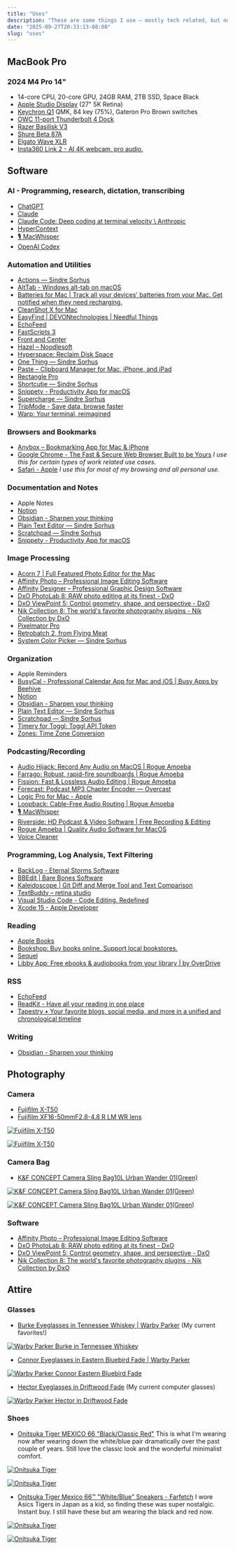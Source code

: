 ```yaml
---
title: "Uses"
description: "These are some things I use – mostly tech related, but not completely. An eternal work in progress."
date: "2025-09-27T20:33:13-08:00"
slug: "uses"
---
```

## MacBook Pro

### 2024 M4 Pro 14"

- 14-core CPU, 20-core GPU, 24GB RAM, 2TB SSD, Space Black
- [Apple Studio Display](https://www.apple.com/studio-display/) (27" 5K Retina)
- [Keychron Q1](https://www.keychron.com/products/keychron-q1) QMK, 84 key (75%), Gateron Pro Brown switches
- [OWC 11-port Thunderbolt 4 Dock](https://eshop.macsales.com/shop/owc-thunderbolt-dock)
- [Razer Basilisk V3](https://www.razer.com/gaming-mice/razer-basilisk-v3)
- [Shure Beta 87A](https://www.shure.com/en-US/products/microphones/beta_87a?variant=BETA87A)
- [Elgato Wave XLR](https://www.elgato.com/us/en/p/wave-xlr)  
- [Insta360 Link 2 - AI 4K webcam, pro audio.](https://www.insta360.com/product/insta360-link2)  

## Software

### AI - Programming, research, dictation, transcribing

- [ChatGPT](https://chatgpt.com/)
- [Claude](https://claude.ai/new)
- [Claude Code: Deep coding at terminal velocity \ Anthropic](https://www.anthropic.com/claude-code)
- [HyperContext](https://hypercontext.eu/)
- [🎙️ MacWhisper](https://goodsnooze.gumroad.com/l/macwhisper)
- [OpenAI Codex](https://openai.com/codex/)

### Automation and Utilities

- [Actions — Sindre Sorhus](https://sindresorhus.com/actions)
- [AltTab - Windows alt-tab on macOS](https://alt-tab-macos.netlify.app/)
- [Batteries for Mac | Track all your devices' batteries from your Mac. Get notified when they need recharging.](https://www.fadel.io/batteries)
- [CleanShot X for Mac](https://cleanshot.com/)
- [EasyFind | DEVONtechnologies | Needful Things](https://www.devontechnologies.com/apps/freeware)
- [EchoFeed](https://echofeed.app/)
- [FastScripts 3](https://redsweater.com/fastscripts/)
- [Front and Center](https://apps.apple.com/us/app/front-and-center/id1493996622?mt=12)
- [Hazel – Noodlesoft](https://www.noodlesoft.com/manual/hazel/hazel-overview/)
- [Hyperspace: Reclaim Disk Space](https://apps.apple.com/us/app/hyperspace-reclaim-disk-space/id6739505345?mt=12)
- [One Thing — Sindre Sorhus](https://sindresorhus.com/one-thing)
- [Paste – Clipboard Manager for Mac, iPhone, and iPad](https://pasteapp.io/)
- [Rectangle Pro](https://rectangleapp.com/pro)
- [Shortcutie — Sindre Sorhus](https://sindresorhus.com/shortcutie)
- [Snippety - Productivity App for macOS](https://snippety.app/)
- [Supercharge — Sindre Sorhus](https://sindresorhus.com/supercharge)
- [TripMode - Save data, browse faster](https://tripmode.ch/)
- [Warp: Your terminal, reimagined](https://www.warp.dev/)

### Browsers and Bookmarks

- [Anybox – Bookmarking App for Mac & iPhone](https://anybox.app/)
- [Google Chrome - The Fast & Secure Web Browser Built to be Yours](https://www.google.com/chrome/) *I use this for certain types of work related use cases.*
- [Safari - Apple](https://www.apple.com/safari/) *I use this for most of my browsing and all personal use.*

### Documentation and Notes

- Apple Notes
- [Notion](https://www.notion.so/)
- [Obsidian - Sharpen your thinking](https://obsidian.md/)
- [Plain Text Editor — Sindre Sorhus](https://sindresorhus.com/plain-text-editor)
- [Scratchpad — Sindre Sorhus](https://sindresorhus.com/scratchpad)
- [Snippety - Productivity App for macOS](https://snippety.app/)

### Image Processing

- [Acorn 7 | Full Featured Photo Editor for the Mac](https://flyingmeat.com/acorn/)
- [Affinity Photo – Professional Image Editing Software](https://affinity.serif.com/en-us/photo/)
- [Affinity Designer – Professional Graphic Design Software](https://affinity.serif.com/en-us/designer/)
- [DxO PhotoLab 8: RAW photo editing at its finest - DxO](https://www.dxo.com/dxo-photolab/)
- [DxO ViewPoint 5: Control geometry, shape, and perspective - DxO](https://www.dxo.com/dxo-viewpoint/)
- [Nik Collection 8: The world's favorite photography plugins - Nik Collection by DxO](https://nikcollection.dxo.com/)
- [Pixelmator Pro](https://www.pixelmator.com/pro/)
- [Retrobatch 2, from Flying Meat](https://flyingmeat.com/retrobatch/)
- [System Color Picker — Sindre Sorhus](https://sindresorhus.com/system-color-picker)

### Organization

- Apple Reminders
- [BusyCal - Professional Calendar App for Mac and iOS | Busy Apps by Beehive](https://www.busymac.com/)
- [Notion](https://www.notion.so/)
- [Obsidian - Sharpen your thinking](https://obsidian.md/)
- [Plain Text Editor — Sindre Sorhus](https://sindresorhus.com/plain-text-editor)
- [Scratchpad — Sindre Sorhus](https://sindresorhus.com/scratchpad)
- [Timery for Toggl: Toggl API Token](https://www.timeryapp.com/token.html)
- [Zones: Time Zone Conversion](https://squircleapps.com/zones/)

### Podcasting/Recording

- [Audio Hijack: Record Any Audio on MacOS | Rogue Amoeba](https://rogueamoeba.com/audiohijack/)
- [Farrago: Robust, rapid-fire soundboards | Rogue Amoeba](https://rogueamoeba.com/farrago/)
- [Fission: Fast & Lossless Audio Editing | Rogue Amoeba](https://rogueamoeba.com/fission/)
- [Forecast: Podcast MP3 Chapter Encoder — Overcast](https://overcast.fm/forecast)
- [Logic Pro for Mac - Apple](https://www.apple.com/logic-pro/)
- [Loopback: Cable-Free Audio Routing | Rogue Amoeba](https://rogueamoeba.com/loopback/)
- [🎙️ MacWhisper](https://goodsnooze.gumroad.com/l/macwhisper)
- [Riverside: HD Podcast & Video Software | Free Recording & Editing](https://riverside.com/)
- [Rogue Amoeba | Quality Audio Software for MacOS](https://rogueamoeba.com/)
- [Voice Cleaner](https://alexdenk.eu/mywork/voicecleaner.html)

### Programming, Log Analysis, Text Filtering

- [BackLog - Eternal Storms Software](https://eternalstorms.at/backlog/)
- [BBEdit | Bare Bones Software](https://www.barebones.com/products/bbedit/index.html)
- [Kaleidoscope | Git Diff and Merge Tool and Text Comparison](https://kaleidoscope.app/)
- [TextBuddy – retina studio](https://retina.studio/textbuddy/)
- [Visual Studio Code - Code Editing. Redefined](https://code.visualstudio.com/)
- [Xcode 15 - Apple Developer](https://developer.apple.com/xcode/)

### Reading

- [Apple Books](https://apps.apple.com/us/app/apple-books/id364709193)
- [Bookshop: Buy books online. Support local bookstores.](https://bookshop.org/)
- [Sequel](https://www.getsequel.app)
- [Libby App: Free ebooks & audiobooks from your library | by OverDrive](https://www.overdrive.com/apps/libby)

### RSS

- [EchoFeed](https://echofeed.app/)
- [ReadKit - Have all your reading in one place](https://readkit.app/)
- [Tapestry • Your favorite blogs, social media, and more in a unified and chronological timeline](https://usetapestry.com/)

### Writing

- [Obsidian - Sharpen your thinking](https://obsidian.md/)

## Photography

### Camera

- [Fujifilm X-T50](https://www.fujifilm-x.com/en-us/products/cameras/x-t50/)
- [Fujifilm XF16-50mmF2.8-4.8 R LM WR lens](https://www.fujifilm-x.com/global/products/lenses/xf16-50mmf28-48-r-lm-wr/)

[![Fujifilm X-T50](../../assets/images/posts/FujiTX50-2-4857DC40-E205-44B9-852D-A9F4CE0B3468.png)](/images/posts/FujiTX50-2-4857DC40-E205-44B9-852D-A9F4CE0B3468.jpg)  

[![Fujifilm X-T50](../../assets/images/posts/FujiTX50-4857DC40-E205-44B9-852D-A9F4CE0B3468.png)](/images/posts/FujiTX50-4857DC40-E205-44B9-852D-A9F4CE0B3468.jpg)  

### Camera Bag

- [K&F CONCEPT Camera Sling Bag10L Urban Wander 01(Green)](https://www.kfconcept.com/KF13.157V2-camera-sling-bag10l-urban-wander-01-green-)

[![K&F CONCEPT Camera Sling Bag10L Urban Wander 01(Green)](../../assets/images/posts/KFUrbanWander-E19E154C-38C8-4402-802E-D6AD1F4FE955.png)](/images/posts/KFUrbanWander-E19E154C-38C8-4402-802E-D6AD1F4FE955.jpg)  

[![K&F CONCEPT Camera Sling Bag10L Urban Wander 01(Green)](../../assets/images/posts/UrbanWander-E19E154C-38C8-4402-802E-D6AD1F4FE955.png)](/images/posts/UrbanWander-E19E154C-38C8-4402-802E-D6AD1F4FE955.jpg)  

### Software

- [Affinity Photo – Professional Image Editing Software](https://affinity.serif.com/en-us/photo/)
- [DxO PhotoLab 8: RAW photo editing at its finest - DxO](https://www.dxo.com/dxo-photolab/)
- [DxO ViewPoint 5: Control geometry, shape, and perspective - DxO](https://www.dxo.com/dxo-viewpoint/)
- [Nik Collection 8: The world's favorite photography plugins - Nik Collection by DxO](https://nikcollection.dxo.com/)

## Attire

### Glasses

- [Burke Eyeglasses in Tennessee Whiskey | Warby Parker](https://www.warbyparker.com/eyeglasses/burke/tennessee-whiskey?w=medium)  (My current favorites!)

[![Warby Parker Burke in Tennessee Whiskey](../../assets/images/posts/WarbyParkerBurke-5701041A-0801-4FF0-B738-4522258F4F46.png)](/images/posts/WarbyParkerBurke-5701041A-0801-4FF0-B738-4522258F4F46.jpg)  

- [Connor Eyeglasses in Eastern Bluebird Fade | Warby Parker](https://www.warbyparker.com/eyeglasses/connor/eastern-bluebird-fade?w=medium)

[![Warby Parker Connor Eastern Bluebird Fade](../../assets/images/posts/WarbyParkerConnorEasternBluebirdFade-11EAFF75-4793-48FD-9CA5-8EC00975558A.png)](/images/posts/WarbyParkerConnorEasternBluebirdFade-11EAFF75-4793-48FD-9CA5-8EC00975558A.jpg)  

- [Hector Eyeglasses in Driftwood Fade](https://www.warbyparker.com/eyeglasses/hector/driftwood-fade?w=medium) (My current computer glasses)

[![Warby Parker Hector in Driftwood Fade](../../assets/images/posts/WarbyParkerHector-5701041A-0801-4FF0-B738-4522258F4F46.png)](/images/posts/WarbyParkerHector-5701041A-0801-4FF0-B738-4522258F4F46.jpg)  
  
### Shoes

- [Onitsuka Tiger MEXICO 66 "Black/Classic Red"](https://www.onitsukatiger.com/jp/en-gl/product/mexico-66/1183c102_004.html) This is what I'm wearing now after wearing down the white/blue pair dramatically over the past couple of years. Still love the classic look and the wonderful minimalist comfort.

[![Onitsuka Tiger](../../assets/images/posts/TigersBlackandRed-BAAD882F-3A67-43B1-8812-744703EAA373.png)](/images/posts/TigersBlackandRed-BAAD882F-3A67-43B1-8812-744703EAA373.jpg)

[![Onitsuka Tiger](../../assets/images/posts/OnitsukaTiger-B12A1D15-0983-4917-878F-78F383FEAD70.png)](/images/posts/OnitsukaTiger-B12A1D15-0983-4917-878F-78F383FEAD70.jpg)

- [Onitsuka Tiger Mexico 66™ "White/Blue" Sneakers - Farfetch](https://www.farfetch.com/jp/shopping/men/onitsuka-tiger-mexico-66-whiteblue-sneakers-item-21345026.aspx?storeid=11218) I wore Asics Tigers in Japan as a kid, so finding these was super nostalgic. Instant buy. I still have these but am wearing the black and red now.

[![Onitsuka Tiger](../../assets/images/posts/OnitsukaTiger2-FA252BE3-2A89-4E1B-8B52-759AA55758F1.png)](/images/posts/OnitsukaTiger2-FA252BE3-2A89-4E1B-8B52-759AA55758F1.jpg)

[![Onitsuka Tiger](../../assets/images/posts/OnitsukaTiger-D434002B-191E-4772-A0C9-FC857CCC4AE1.png)](/images/posts/OnitsukaTiger-D434002B-191E-4772-A0C9-FC857CCC4AE1.jpg)
